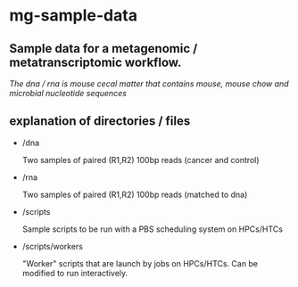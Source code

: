 # mg-sample-data
## Sample data for a metagenomic / metatranscriptomic workflow.

*The dna / rna is mouse cecal matter that contains mouse, mouse chow and microbial nucleotide sequences*

## explanation of directories / files

* /dna

  Two samples of paired (R1,R2) 100bp reads (cancer and control)
  
* /rna

  Two samples of paired (R1,R2) 100bp reads (matched to dna)
  
* /scripts

  Sample scripts to be run with a PBS scheduling system on HPCs/HTCs
  
* /scripts/workers

  "Worker" scripts that are launch by jobs on HPCs/HTCs. Can be modified to run interactively.
